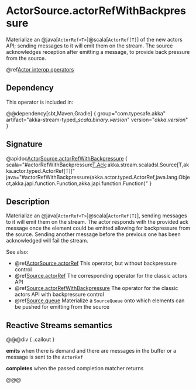 # ActorSource.actorRefWithBackpressure

Materialize an @java[`ActorRef<T>`]@scala[`ActorRef[T]`] of the new actors API; sending messages to it will emit them on the stream. The source acknowledges reception after emitting a message, to provide back pressure from the source.

@ref[Actor interop operators](../index.md#actor-interop-operators)

## Dependency

This operator is included in:

@@dependency[sbt,Maven,Gradle] {
  group="com.typesafe.akka"
  artifact="akka-stream-typed_$scala.binary.version$"
  version="$akka.version$"
}

## Signature

@apidoc[ActorSource.actorRefWithBackpressure](ActorSource$) { scala="#actorRefWithBackpressure[T,Ack](ackTo:akka.actor.typed.ActorRef[Ack],ackMessage:Ack,completionMatcher:PartialFunction[T,akka.stream.CompletionStrategy],failureMatcher:PartialFunction[T,Throwable]):akka.stream.scaladsl.Source[T,akka.actor.typed.ActorRef[T]]" java="#actorRefWithBackpressure(akka.actor.typed.ActorRef,java.lang.Object,akka.japi.function.Function,akka.japi.function.Function)" }

## Description

Materialize an @java[`ActorRef<T>`]@scala[`ActorRef[T]`], sending messages to it will emit them on the stream. The actor responds with the provided ack message
once the element could be emitted allowing for backpressure from the source. Sending another message before the previous one has been acknowledged will fail the stream.

See also:

* @ref[ActorSource.actorRef](actorRef.md) This operator, but without backpressure control
* @ref[Source.actorRef](../Source/actorRef.md) The corresponding operator for the classic actors API
* @ref[Source.actorRefWithBackpressure](../Source/actorRefWithBackpressure.md) The operator for the classic actors API with backpressure control
* @ref[Source.queue](../Source/queue.md) Materialize a `SourceQueue` onto which elements can be pushed for emitting from the source

## Reactive Streams semantics

@@@div { .callout }

**emits** when there is demand and there are messages in the buffer or a message is sent to the `ActorRef`

**completes** when the passed completion matcher returns 

@@@
